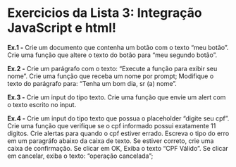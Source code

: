 # Exercicios da Lista 3: Integração JavaScript e html!

**Ex.1 -** Crie um documento que contenha um botão com o texto “meu botão”. Crie uma função que altere o texto do botão para “meu segundo botão”.


**Ex.2 -** Crie um parágrafo com o texto: “Execute a função para exibir seu nome”. Crie uma função que receba um nome por prompt; Modifique o texto do parágrafo para: “Tenha um bom dia, sr (a) nome”.

**Ex.3 -** Crie um input do tipo texto. Crie uma função que envie um alert com o texto escrito no input.

**Ex.4 -**  Crie um input do tipo texto que possua o placeholder “digite seu cpf”. Crie uma função que verifique se o cpf informado possui exatamente 11 digitos. Crie alertas para quando o cpf estiver errado. Escreva o tipo do erro em um paragráfo abaixo da caixa de texto. Se estiver correto, crie uma caixa de confirmação. Se clicar em OK, Exiba o texto “CPF Válido”. Se clicar em cancelar, exiba o texto: “operação cancelada”;
